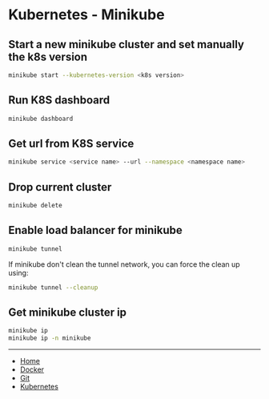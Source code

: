 # Kubernetes - Minikube

## Start a new minikube cluster and set manually the k8s version

```bash
minikube start --kubernetes-version <k8s version>
```

## Run K8S dashboard

```bash
minikube dashboard
```

## Get url from K8S service

```bash
minikube service <service name> --url --namespace <namespace name>
```

## Drop current cluster

```bash
minikube delete
```

## Enable load balancer for minikube 

```bash
minikube tunnel
```

If minikube don't clean the tunnel network, you can force the clean up using:

```bash
minikube tunnel --cleanup
```

## Get minikube cluster ip

```bash
minikube ip
minikube ip -n minikube
```

***

- [Home](/README.md)
- [Docker](/docker/README.md)
- [Git](/git/README.md)
- [Kubernetes](/k8s/README.md)

